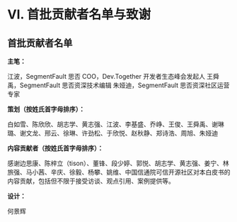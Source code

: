 # Ⅵ. 首批贡献者名单与致谢

## 首批贡献者名单

**主笔：**

江波，SegmentFault 思否 COO，Dev.Together 开发者生态峰会发起人
王舜禹，SegmentFault 思否资深技术编辑
朱娅迪，SegmentFault 思否资深社区运营专家

**策划（按姓氏首字母排序）：**

白如雪、陈欣欣、胡志学、黄志强、江波、李基盛、乔峥、王俊、王舜禹、谢琳璐、谢文龙、邢云、徐琳、许劲松、于欣悦、赵秋静、郑诗浩、周旭、朱娅迪

**内容贡献者（按姓氏首字母排序）：**

感谢边思康、陈梓立（tison）、董锋、段少婷、郭悦、胡志学、黄志强、姜宁、林旅强、马小茜、辛庆、徐毅、杨攀、姚维、中国信通院可信开源社区对本白皮书的内容贡献，包括但不限于接受访谈、观点引用、案例提供等。

**设计：**

何景辉

